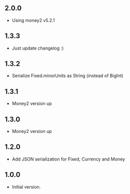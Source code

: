## 2.0.0

- Using money2 v5.2.1

## 1.3.3

- Just update changelog :)

## 1.3.2

- Serialize Fixed.minorUnits as String (instead of BigInt)

## 1.3.1

- Money2 version up

## 1.3.0

- Money2 version up

## 1.2.0

- Add JSON serialization for Fixed, Currency and Money


## 1.0.0

- Initial version.
